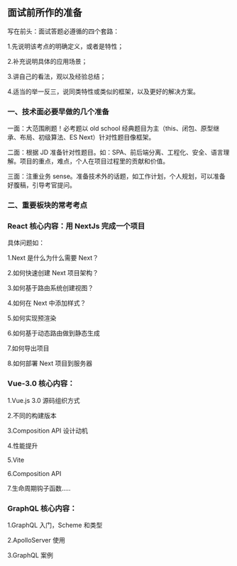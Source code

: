 ## 面试前所作的准备

写在前头：面试答题必遵循的四个套路：

1.先说明该考点的明确定义，或者是特性；

2.补充说明具体的应用场景；

3.讲自己的看法，观以及经验总结；

4.适当的举一反三，说同类特性或类似的框架，以及更好的解决方案。

### 一、技术面必要早做的几个准备

一面：大范围刷题！必考题以 old school 经典题目为主（this、闭包、原型继承、布局、初级算法、ES Next）针对性题目像框架。

二面：根据 JD 准备针对性题目。如：SPA、前后端分离、工程化、安全、语言理解。项目的重点，难点，个人在项目过程里的贡献和价值。

三面：注重业务 sense。准备技术外的话题，如工作计划，个人规划，可以准备好腹稿，引导考官提问。

### 二、重要板块的常考考点

### React 核心内容：用 NextJs 完成一个项目

具体问题如：

1.Next 是什么为什么需要 Next？

2.如何快速创建 Next 项目架构？

3.如何基于路由系统创建视图？

4.如何在 Next 中添加样式？

5.如何实现预渲染

6.如何基于动态路由做到静态生成

7.如何导出项目

8.如何部署 Next 项目到服务器

### Vue-3.0 核心内容：

1.Vue.js 3.0 源码组织方式

2.不同的构建版本

3.Composition API 设计动机

4.性能提升

5.Vite

6.Composition API

7.生命周期钩子函数.....

### GraphQL 核心内容：

1.GraphQL 入门，Scheme 和类型

2.ApolloServer 使用

3.GraphQL 案例

